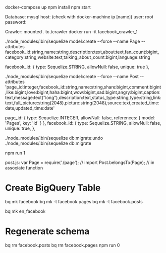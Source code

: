 docker-compose up
npm install
npm start

Database:
mysql
host: (check with docker-machine ip [name])
user: root
password:

Crawler:
mounted . to /crawler
docker run -it facebook_crawler_1



./node_modules/.bin/sequelize model:create --force --name Page --attributes facebook_id:string,name:string,description:text,about:text,fan_count:bigint,category:string,website:text,talking_about_count:bigint,language:string

facebook_id: {
  type: Sequelize.STRING,
  allowNull: false,
  unique: true
},

./node_modules/.bin/sequelize model:create --force --name Post --attributes 'page_id:integer,facebook_id:string,name:string,share:bigint,comment:bigint,like:bigint,love:bigint,haha:bigint,wow:bigint,sad:bigint,angry:bigint,caption:text,message:text("long"),description:text,status_type:string,type:string,link:text,full_picture:string(2048),picture:string(2048),source:text,created_time:date,updated_time:date'

page_id: {
  type: Sequelize.INTEGER,
  allowNull: false,
  references: { model: 'Pages', key: 'id' }
},
facebook_id: {
  type: Sequelize.STRING,
  allowNull: false,
  unique: true,
},

./node_modules/.bin/sequelize db:migrate:undo
./node_modules/.bin/sequelize db:migrate

npm run 1

post.js:
var Page = require('./page'); // import
Post.belongsTo(Page); // in associate function

# Create BigQuery Table
bq mk facebook
bq mk -t facebook.pages
bq mk -t facebook.posts

bq mk en_facebook

# Regenerate schema
bq rm facebook.posts
bq rm facebook.pages
npm run 0
